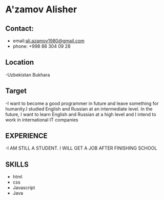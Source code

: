 # A'zamov Alisher
## Contact:
- email:ali.azamov1980@gmail.com
- phone: +998 88 304 09 28
## Location
-Uzbekistan Bukhara
## Target 
-I want to become a good programmer in future and leave something for humanity.I studied English and Russian at an intermediate level.
        In the future, I want to learn English and Russian at a high level and I intend to work in international IT companies
## EXPERIENCE
-I AM STILL A STUDENT. I WILL GET A JOB AFTER FINISHING SCHOOL
## SKILLS       
- html
- css
- Javascript
- Java
